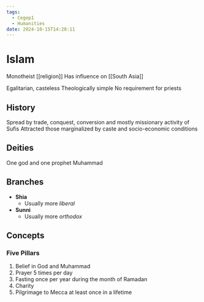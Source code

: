 ```yaml
---
tags:
  - Cegep1
  - Humanities
date: 2024-10-15T14:28:11
---
```


# Islam

Monotheist [[religion]]
Has influence on [[South Asia]]

Egalitarian, casteless
Theologically simple
No requirement for priests

## History

Spread by trade, conquest, conversion and mostly missionary activity of Sufis
Attracted those marginalized by caste and socio-economic conditions

## Deities

One god and one prophet Muhammad

## Branches

- **Shia**
	- Usually more *liberal*
- **Sunni**
	- Usually more *orthodox*

## Concepts

### Five Pillars

1. Belief in God and Muhammad
2. Prayer 5 times per day
3. Fasting once per year during the month of Ramadan
4. Charity
5. Pilgrimage to Mecca at least once in a lifetime